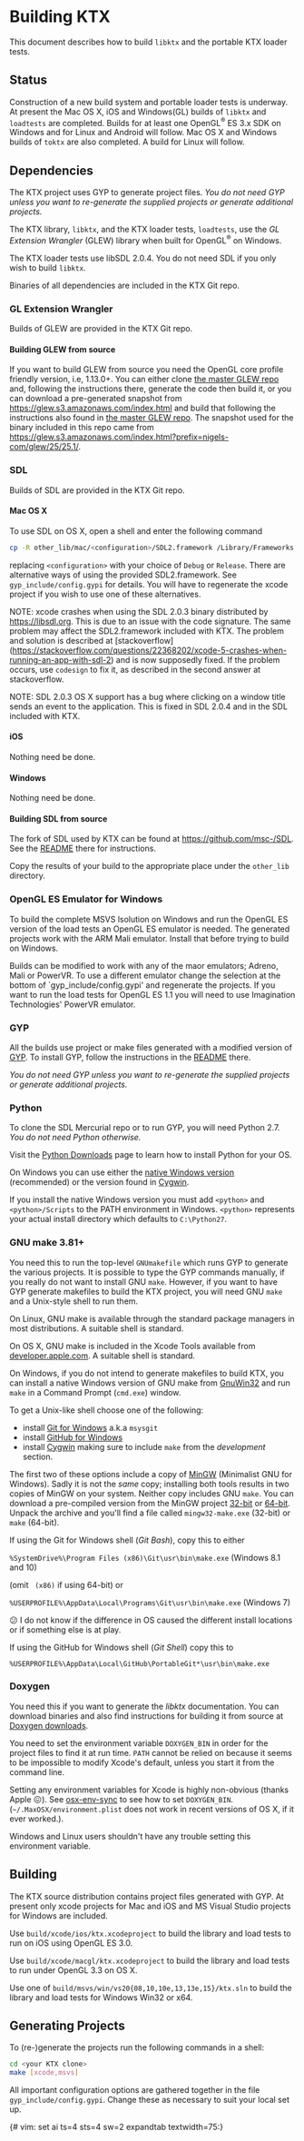 
Building KTX
============

This document describes how to build `libktx` and the portable
KTX loader tests.

Status
------

Construction of a new build system and portable loader tests is
underway.  At present the Mac OS X, iOS and Windows(GL) builds of
`libktx` and `loadtests` are completed. Builds for at least one
OpenGL<sup>&reg;</sup> ES 3.x SDK on Windows and for Linux and
Android will follow. Mac OS X and Windows builds of `toktx` are
also completed. A build for Linux will follow.

Dependencies
------------

The KTX project uses GYP to generate project files. *You do not need
GYP unless you want to re-generate the supplied projects or generate
additional projects.*

The KTX library, `libktx`, and the KTX loader tests, `loadtests`, use
the _GL Extension Wrangler_ (GLEW) library when built for
OpenGL<sup>&reg;</sup> on Windows.

The KTX loader tests use libSDL 2.0.4. You do not need SDL if you
only wish to build `libktx`.

Binaries of all dependencies are included in the KTX Git repo.

### GL Extension Wrangler

Builds of GLEW are provided in the KTX Git repo.

#### Building GLEW from source

If you want to build GLEW from source you need the OpenGL core profile
friendly version, i.e, 1.13.0+. You can either clone
[the master GLEW repo](https://github.com/nigels-com/glew) and, following
the instructions there, generate the code then build it, or you
can download a pre-generated snapshot from https://glew.s3.amazonaws.com/index.html
and build that following the instructions also found in
[the master GLEW repo](https://github.com/nigels-com/glew).
The snapshot used for the binary included in this repo came from
https://glew.s3.amazonaws.com/index.html?prefix=nigels-com/glew/25/25.1/.

### SDL

Builds of SDL are provided in the KTX Git repo.

#### Mac OS X

To use SDL on OS X, open a shell and enter the following command

```bash
cp -R other_lib/mac/<configuration>/SDL2.framework /Library/Frameworks
```

replacing `<configuration>` with your choice of `Debug` or `Release`. There
are alternative ways of using the provided SDL2.framework. See
`gyp_include/config.gypi` for details. You will have to regenerate the xcode
project if you wish to use one of these alternatives.

NOTE: xcode crashes when using the SDL 2.0.3 binary distributed by
https://libsdl.org. This is due to an issue with the code signature. The
same problem may affect the SDL2.framework included with KTX. The problem
and solution is described at [stackoverflow]
(https://stackoverflow.com/questions/22368202/xcode-5-crashes-when-running-an-app-with-sdl-2)
and is now supposedly fixed. If the problem occurs, use `codesign` to fix it,
as described in the second answer at stackoverflow.

NOTE: SDL 2.0.3 OS X support has a bug where clicking on a window title
sends an event to the application. This is fixed in SDL 2.0.4 and in
the SDL included with KTX.

#### iOS

Nothing need be done.

#### Windows

Nothing need be done.

#### Building SDL from source

The fork of SDL used by KTX can be found at https://github.com/msc-/SDL.
See the [README](https://github.com/msc-/SDL/README.md) there
for instructions.

Copy the results of your build to the appropriate place under the
`other_lib` directory.

### OpenGL ES Emulator for Windows

To build the complete MSVS lsolution on Windows and run the OpenGL ES
version of the load tests an OpenGL ES emulator is needed. The generated
projects work with the ARM Mali emulator. Install that before trying to
build on Windows.

Builds can be modified to work with any of the maor emulators; Adreno,
Mali or PowerVR. To use a different emulator change the selection at
the bottom of `gyp_include/config.gypi' and regenerate the projects.
If you want to run the load tests for OpenGL ES 1.1 you will need to use
Imagination Technologies' PowerVR emulator.

### GYP

All the builds use project or make files generated with a modified version
of [GYP](https://github.com/msc-/gyp). To install GYP, follow the
instructions in the [README](https://github.com/msc-/gyp/blob/master/README.md)
there.

*You do not need GYP unless you want to re-generate the supplied projects
or generate additional projects.*

### Python

To clone the SDL Mercurial repo or to run GYP, you will need Python 2.7.
*You do not need Python otherwise.*

Visit the [Python Downloads](https://www.python.org/downloads/) page
to learn how to install Python for your OS.

On Windows you can use either the [native Windows version](https://www.python.org/downloads/windows/)
(recommended) or the version found in [Cygwin](https://www.cygwin.com).

If you install the native Windows version you must add `<python>` and
`<python>/Scripts` to the PATH environment in Windows. `<python>` represents
your actual install directory which defaults to `C:\Python27`.

### GNU make 3.81+

You need this to run the top-level `GNUmakefile` which runs GYP to generate the
various projects. It is possible to type the GYP commands manually, if you
really do not want to install GNU `make`. However, if you want to have GYP
generate makefiles to build the KTX project, you will need GNU `make` and
a Unix-style shell to run them.

On Linux, GNU make is available through the standard package managers in
most distributions. A suitable shell is standard.

On OS X, GNU make is included in the Xcode Tools available from
[developer.apple.com](http://developer.apple.com/tools/download/).
A suitable shell is standard.

On Windows, if you do not intend to generate makefiles to build KTX, you
can install a native Windows version of GNU make from
[GnuWin32](http://gnuwin32.sourceforge.net/packages/make.htm) and run
`make` in a Command Prompt (`cmd.exe`) window.

To get a Unix-like shell choose one of the following:

* install [Git for Windows](https://msysgit.github.io/) a.k.a `msysgit`
* install [GitHub for Windows](https://windows.github.com/)
* install [Cygwin](https://www.cygwin.com/) making sure to include `make` from
the *development* section.

The first two of these options include a copy of [MinGW](http://www.mingw.org/)
(Minimalist GNU for Windows). Sadly it is not the *same* copy; installing both
tools results in two copies of MinGW on your system. Neither copy includes
GNU `make`. You can download a pre-compiled version from the
MinGW project [32-bit](http://sourceforge.net/projects/mingw/files/MinGW/Extension/make/make-3.82.90-cvs/make-3.82.90-2-mingw32-cvs-20120902-bin.tar.lzma/download) or
[64-bit](http://sourceforge.net/projects/mingw-w64/files/External%20binary%20packages%20%28Win64%20hosted%29/make/make-3.82.90-20111115.zip/download).
Unpack the archive and you'll find a file called `mingw32-make.exe` (32-bit) or `make` (64-bit).

If using the Git for Windows shell (*Git Bash*), copy this to either

`%SystemDrive%\Program Files (x86)\Git\usr\bin\make.exe` (Windows 8.1 and 10)

(omit ` (x86)` if using 64-bit) or

`%USERPROFILE%\AppData\Local\Programs\Git\usr\bin\make.exe` (Windows 7)

:confused: I do not know if the difference in OS caused the different install locations
or if something else is at play.

If using the GitHub for Windows shell (*Git Shell*) copy this to

`%USERPROFILE%\AppData\Local\GitHub\PortableGit*\usr\bin\make.exe`

### Doxygen

You need this if you want to generate the _libktx_ documentation. You can download
binaries and also find instructions for building it from source at
[Doxygen downloads](http://www.stack.nl/~dimitri/doxygen/download.html).

You need to set the environment variable `DOXYGEN_BIN` in order for the project
files to find it at run time. `PATH` cannot be relied on because it seems to be
impossible to modify Xcode's default, unless you start it from the command line.

Setting any environment variables for Xcode is highly non-obvious
(thanks Apple :confounded:). See [osx-env-sync](https://github.com/ersiner/osx-env-sync)
to see how to set `DOXYGEN_BIN`. (`~/.MaxOSX/environment.plist` does not work
in recent versions of OS X, if it ever worked.).

Windows and Linux users shouldn't have any trouble setting this environment variable.

Building
--------

The KTX source distribution contains project files generated with GYP. At
present only xcode projects for Mac and iOS and MS Visual Studio projects for
Windows are included.

Use `build/xcode/ios/ktx.xcodeproject` to build the library and load tests to
run on iOS using OpenGL ES 3.0.

Use `build/xcode/macgl/ktx.xcodeproject` to build the library and load tests
to run under OpenGL 3.3 on OS X.

Use one of `build/msvs/win/vs20{08,10,10e,13,13e,15}/ktx.sln` to build the
library and load tests for Windows Win32 or x64.

Generating Projects
-------------------

To (re-)generate the projects run the following commands in a shell:

```bash
cd <your KTX clone>
make [xcode,msvs]
```

All important configuration options are gathered together in the file
`gyp_include/config.gypi`. Change these as necessary to suit your local
set up.


{# vim: set ai ts=4 sts=4 sw=2 expandtab textwidth=75:}
